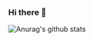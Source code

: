 ### Hi there 👋

![Anurag's github stats](https://github-readme-stats.vercel.app/api?username=Noko916&count_private=true&show_icons=true&theme=radical)


<!--
**Noko916/Noko916** is a ✨ _special_ ✨ repository because its `README.md` (this file) appears on your GitHub profile.

Here are some ideas to get you started:

- 🔭 I’m currently working on ...
- 🌱 I’m currently learning ...
- 👯 I’m looking to collaborate on ...
- 🤔 I’m looking for help with ...
- 💬 Ask me about ...
- 📫 How to reach me: ...
- 😄 Pronouns: ...
- ⚡ Fun fact: ...
-->
